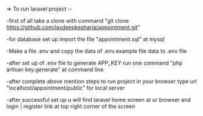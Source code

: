 => To run laravel project :-


-first of all take a clone with command "git clone https://github.com/jaydeepkesharia/appointment.git"

-for database set up import the file "appointment.sql" at mysql

-Make a file .env and copy the data of .env.example file data to .env file 

-after set up of .env file to generate APP_KEY run one command "php artisan key:generate" at command line

-after complete above mention steps to run project in your browser type url "localhost/appointment/public" for local server

-after successful set up u will find laravel home screen at ur browser and login | register link at top right corner of the screen
